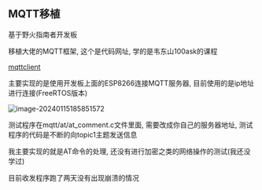 ## MQTT移植

基于野火指南者开发板

移植大佬的MQTT框架, 这个是代码网址, 学的是韦东山100ask的课程

[mqttclient](https://github.com/jiejieTop/mqttclient)

主要实现的是使用开发板上面的ESP8266连接MQTT服务器, 目前使用的是ip地址进行连接(FreeRTOS版本)

![image-20240115185851572](https://picture-01-1316374204.cos.ap-beijing.myqcloud.com/image/202401151858807.png)

测试程序在mqtt/at/at_comment.c文件里面, 需要改成你自己的服务器地址, 测试程序的代码是不断的向topic1主题发送信息

我主要实现的就是AT命令的处理, 还没有进行加密之类的网络操作的测试(我还没学过)

目前收发程序跑了两天没有出现崩溃的情况